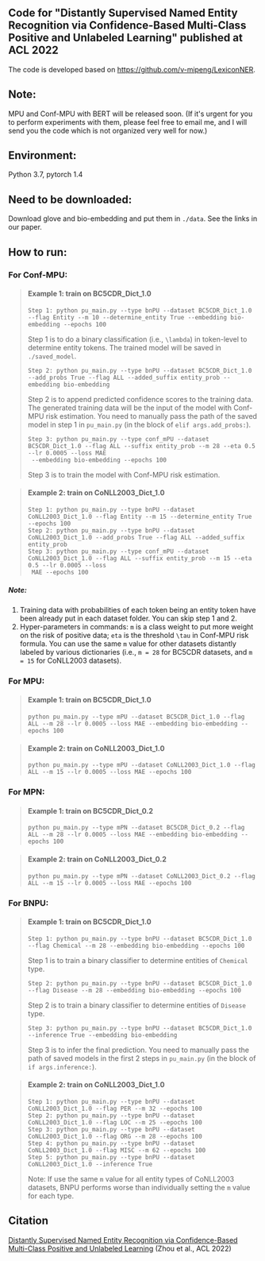 ## Code for "Distantly Supervised Named Entity Recognition via Confidence-Based Multi-Class Positive and Unlabeled Learning" published at ACL 2022
The code is developed based on https://github.com/v-mipeng/LexiconNER.

## Note:
MPU and Conf-MPU with BERT will be released soon. (If it's urgent for you to perform experiments with them, please feel free to email me, and I will send you the code which is not organized very well for now.)

## Environment:
Python 3.7, pytorch 1.4

## Need to be downloaded:
Download glove and bio-embedding and put them in `./data`. See the links in our paper.


## How to run:

### For Conf-MPU:

> #### Example 1: train on BC5CDR_Dict_1.0
> ```
> Step 1: python pu_main.py --type bnPU --dataset BC5CDR_Dict_1.0 --flag Entity --m 10 --determine_entity True --embedding bio-embedding --epochs 100
> ```
> Step 1 is to do a binary classification (i.e., `\lambda`) in token-level to determine entity tokens. The trained model will be saved in
> `./saved_model`.
> 
> ```
> Step 2: python pu_main.py --type bnPU --dataset BC5CDR_Dict_1.0 --add_probs True --flag ALL --added_suffix entity_prob --embedding bio-embedding
> ```
> Step 2 is to append predicted confidence scores to the training data. The generated training data will be the input of the model with Conf-MPU risk
 estimation. You need to manually pass the path of the saved model in step 1 in `pu_main.py` (in the block of `elif args.add_probs:`).
> 
> ```
> Step 3: python pu_main.py --type conf_mPU --dataset BC5CDR_Dict_1.0 --flag ALL --suffix entity_prob --m 28 --eta 0.5 --lr 0.0005 --loss MAE
>  --embedding bio-embedding --epochs 100
> ```
> Step 3 is to train the model with Conf-MPU risk estimation.


> #### Example 2: train on CoNLL2003_Dict_1.0
> ```
> Step 1: python pu_main.py --type bnPU --dataset CoNLL2003_Dict_1.0 --flag Entity --m 15 --determine_entity True --epochs 100
> Step 2: python pu_main.py --type bnPU --dataset CoNLL2003_Dict_1.0 --add_probs True --flag ALL --added_suffix entity_prob
> Step 3: python pu_main.py --type conf_mPU --dataset CoNLL2003_Dict_1.0 --flag ALL --suffix entity_prob --m 15 --eta 0.5 --lr 0.0005 --loss
>  MAE --epochs 100
> ```

##### Note:
1. Training data with probabilities of each token being an entity token have been already put in each dataset folder. You can skip step 1 and 2.
2. Hyper-parameters in commands: `m` is a class weight to put more weight on the risk of positive data; `eta` is the threshold `\tau` in Conf-MPU
 risk formula. You can use the same `m` value for other datasets distantly labeled by various dictionaries (i.e., `m = 28` for BC5CDR datasets, and
  `m = 15` for CoNLL2003 datasets).
  

### For MPU:

> #### Example 1: train on BC5CDR_Dict_1.0
> ```
> python pu_main.py --type mPU --dataset BC5CDR_Dict_1.0 --flag ALL --m 28 --lr 0.0005 --loss MAE --embedding bio-embedding --epochs 100
> ```

> #### Example 2: train on CoNLL2003_Dict_1.0
> ```
> python pu_main.py --type mPU --dataset CoNLL2003_Dict_1.0 --flag ALL --m 15 --lr 0.0005 --loss MAE --epochs 100
> ```


### For MPN:

> #### Example 1: train on BC5CDR_Dict_0.2
> ```
> python pu_main.py --type mPN --dataset BC5CDR_Dict_0.2 --flag ALL --m 28 --lr 0.0005 --loss MAE --embedding bio-embedding --epochs 100
> ```

> #### Example 2: train on CoNLL2003_Dict_0.2
> ```
> python pu_main.py --type mPN --dataset CoNLL2003_Dict_0.2 --flag ALL --m 15 --lr 0.0005 --loss MAE --epochs 100
> ```


### For BNPU:

> #### Example 1: train on BC5CDR_Dict_1.0
> ```
> Step 1: python pu_main.py --type bnPU --dataset BC5CDR_Dict_1.0 --flag Chemical --m 28 --embedding bio-embedding --epochs 100
> ```
> Step 1 is to train a binary classifier to determine entities of `Chemical` type.
> 
> ```
> Step 2: python pu_main.py --type bnPU --dataset BC5CDR_Dict_1.0 --flag Disease --m 28 --embedding bio-embedding --epochs 100
> ```
> Step 2 is to train a binary classifier to determine entities of `Disease` type.
> 
> ```
> Step 3: python pu_main.py --type bnPU --dataset BC5CDR_Dict_1.0 --inference True --embedding bio-embedding
> ```
> Step 3 is to infer the final prediction. You need to manually pass the path of saved models in the first 2 steps in `pu_main.py` (in the block of
> `if args.inference:`). 


> #### Example 2: train on CoNLL2003_Dict_1.0
> ```
> Step 1: python pu_main.py --type bnPU --dataset CoNLL2003_Dict_1.0 --flag PER --m 32 --epochs 100
> Step 2: python pu_main.py --type bnPU --dataset CoNLL2003_Dict_1.0 --flag LOC --m 25 --epochs 100
> Step 3: python pu_main.py --type bnPU --dataset CoNLL2003_Dict_1.0 --flag ORG --m 28 --epochs 100
> Step 4: python pu_main.py --type bnPU --dataset CoNLL2003_Dict_1.0 --flag MISC --m 62 --epochs 100
> Step 5: python pu_main.py --type bnPU --dataset CoNLL2003_Dict_1.0 --inference True
> ```
> Note: If use the same `m` value for all entity types of CoNLL2003 datasets, BNPU performs worse than individually setting the `m` value for each
 type.


## Citation
[Distantly Supervised Named Entity Recognition via Confidence-Based Multi-Class Positive and Unlabeled Learning](https://aclanthology.org/2022.acl-long.498) (Zhou et al., ACL 2022)
